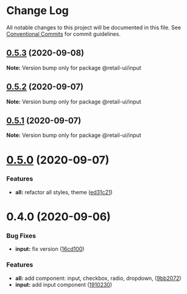 # Change Log

All notable changes to this project will be documented in this file.
See [Conventional Commits](https://conventionalcommits.org) for commit guidelines.

## [0.5.3](https://github.com/sondh0127/retail-ui/compare/@retail-ui/input@0.5.2...@retail-ui/input@0.5.3) (2020-09-08)

**Note:** Version bump only for package @retail-ui/input

## [0.5.2](https://github.com/sondh0127/retail-ui/compare/@retail-ui/input@0.5.1...@retail-ui/input@0.5.2) (2020-09-07)

**Note:** Version bump only for package @retail-ui/input

## [0.5.1](https://github.com/sondh0127/retail-ui/compare/@retail-ui/input@0.5.0...@retail-ui/input@0.5.1) (2020-09-07)

**Note:** Version bump only for package @retail-ui/input

# [0.5.0](https://github.com/sondh0127/retail-ui/compare/@retail-ui/input@0.4.0...@retail-ui/input@0.5.0) (2020-09-07)

### Features

- **all:** refactor all styles, theme ([ed31c21](https://github.com/sondh0127/retail-ui/commit/ed31c219cd925c3f8340066f504f2527a9e911bf))

# 0.4.0 (2020-09-06)

### Bug Fixes

- **input:** fix version ([16cd100](https://github.com/sondh0127/retail-ui/commit/16cd100506636353ddd7a1c8853602fcef7321ce))

### Features

- **all:** add component: input, checkbox, radio, dropdown, ([9bb2072](https://github.com/sondh0127/retail-ui/commit/9bb20727be7df99d8fcbfe6dba2b8e225111eb91))
- **input:** add input component ([1910230](https://github.com/sondh0127/retail-ui/commit/191023061b0bfbe49fe51797ed1cab65b88511ee))
